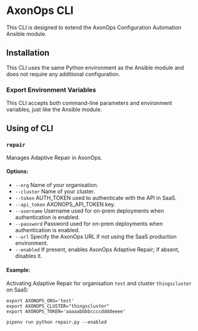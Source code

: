 # AxonOps CLI 

This CLI is designed to extend the AxonOps Configuration Automation Ansible module.

## Installation

This CLI uses the same Python environment as the Ansible module and does not require any additional configuration.

### Export Environment Variables

This CLI accepts both command-line parameters and environment variables, just like the Ansible module.

## Using of CLI

### `repair`

Manages Adaptive Repair in AxonOps.

#### Options:

* `--org` Name of your organisation.
* `--cluster` Name of your cluster.
* `--token` AUTH_TOKEN used to authenticate with the API in SaaS.
* `--api_token` AXONOPS_API_TOKEN key.
* `--username` Username used for on-prem deployments when authentication is enabled.
* `--password` Password used for on-prem deployments when authentication is enabled.
* `--url` Specify the AxonOps URL if not using the SaaS production environment.
* `--enabled` If present, enables AxonOps Adaptive Repair; if absent, disables it.

#### Example: 

Activating Adaptive Repair for organisation `test` and cluster `thingscluster` on SaaS:


```shell
export AXONOPS_ORG='test'
export AXONOPS_CLUSTER="thingscluster"
export AXONOPS_TOKEN='aaaaabbbbccccddddeeee'

pipenv run python repair.py --enabled
```
